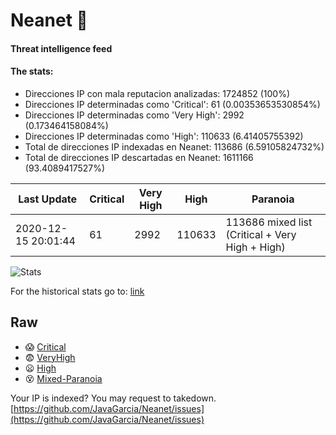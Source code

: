 # Neanet :hocho:
#### Threat intelligence feed
#### The stats:

- Direcciones IP con mala reputacion analizadas: 1724852 (100%)
- Direcciones IP determinadas como 'Critical':  61 (0.00353653530854%)
- Direcciones IP determinadas como 'Very High':  2992 (0.173464158084%)
- Direcciones IP determinadas como 'High':  110633 (6.41405755392)
- Total de direcciones IP indexadas en Neanet:  113686 (6.59105824732%)
- Total de direcciones IP descartadas en Neanet:  1611166 (93.4089417527%)

| Last Update | Critical | Very High | High | Paranoia |
| --- | --- | --- | --- | --- |
| 2020-12-15 20:01:44 | 61 | 2992 | 110633 | 113686 mixed list (Critical + Very High + High)|

![Stats](https://docs.google.com/spreadsheets/d/e/2PACX-1vSnaNMIXVabIpDJjufMlzH7poXnshF3mgd8Is1g9ytUEzVsP5my4Trn8f-xkoLLQ38xpL3HtmUexLo6/pubchart?oid=501124687&format=image)

For the historical stats go to: [link](/stats.csv)
## Raw
- :scream: [Critical](https://raw.githubusercontent.com/JavaGarcia/Neanet/master/blacklists/neanet_critical.txt)
- :fearful: [VeryHigh](https://raw.githubusercontent.com/JavaGarcia/Neanet/master/blacklists/neanet_veryHigh.txtt)
- :frowning: [High](https://raw.githubusercontent.com/JavaGarcia/Neanet/master/blacklists/neanet_high.txt)
- :dizzy_face: [Mixed-Paranoia](https://raw.githubusercontent.com/JavaGarcia/Neanet/master/blacklists/neanet_all.txt)


Your IP is indexed? You may request to takedown. [https://github.com/JavaGarcia/Neanet/issues](https://github.com/JavaGarcia/Neanet/issues)


















































































































































































































































































































































































































































































































































































































































































































































































































































































































































































































































































































































































































































































































































































































































































































































































































































































































































































































































































































































































































































































































































































































































































































































































































































































































































































































































































































































































































































































































